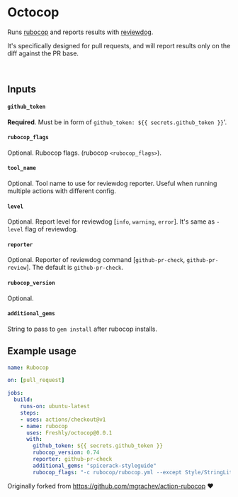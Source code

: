 # Octocop

Runs [rubocop](https://github.com/rubocop-hq/rubocop) and reports results with
[reviewdog](https://github.com/reviewdog/reviewdog). 

It's specifically designed for pull requests, and will report results only on the diff against the PR base.

&nbsp;
## Inputs

#### `github_token`

**Required**. Must be in form of `github_token: ${{ secrets.github_token }}`'.

#### `rubocop_flags`

Optional. Rubocop flags. (rubocop `<rubocop_flags>`).

#### `tool_name`

Optional. Tool name to use for reviewdog reporter. Useful when running multiple
actions with different config.

#### `level`

Optional. Report level for reviewdog [`info`, `warning`, `error`].
It's same as `-level` flag of reviewdog.

#### `reporter`

Optional. Reporter of reviewdog command [`github-pr-check`, `github-pr-review`].
The default is `github-pr-check`.

#### `rubocop_version`

Optional.

#### `additional_gems`

String to pass to `gem install` after rubocop installs.
&nbsp;

## Example usage

```yml
name: Rubocop

on: [pull_request]

jobs:
  build:
    runs-on: ubuntu-latest
    steps:
    - uses: actions/checkout@v1
    - name: rubocop
      uses: Freshly/octocop@0.0.1
      with:
        github_token: ${{ secrets.github_token }}
        rubocop_version: 0.74
        reporter: github-pr-check
        additional_gems: "spicerack-styleguide"
        rubocop_flags: "-c rubocop/rubocop.yml --except Style/StringLiterals"
```

Originally forked from https://github.com/mgrachev/action-rubocop :heart:
